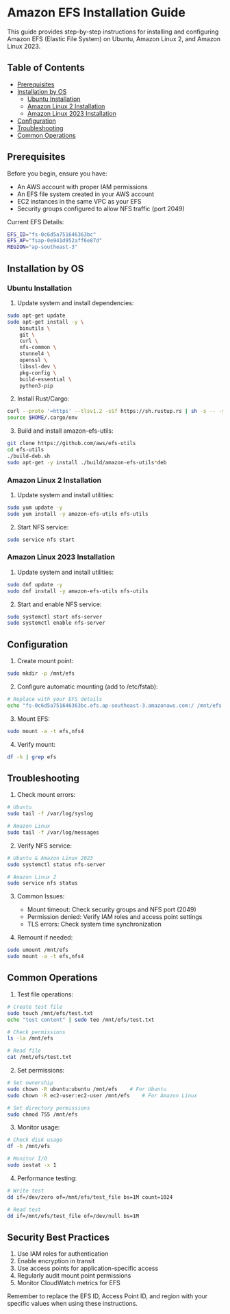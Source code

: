 # Amazon EFS Installation Guide

This guide provides step-by-step instructions for installing and configuring Amazon EFS (Elastic File System) on Ubuntu, Amazon Linux 2, and Amazon Linux 2023.

## Table of Contents
- [Prerequisites](#prerequisites)
- [Installation by OS](#installation-by-os)
  - [Ubuntu Installation](#ubuntu-installation)
  - [Amazon Linux 2 Installation](#amazon-linux-2-installation)
  - [Amazon Linux 2023 Installation](#amazon-linux-2023-installation)
- [Configuration](#configuration)
- [Troubleshooting](#troubleshooting)
- [Common Operations](#common-operations)

## Prerequisites

Before you begin, ensure you have:
- An AWS account with proper IAM permissions
- An EFS file system created in your AWS account
- EC2 instances in the same VPC as your EFS
- Security groups configured to allow NFS traffic (port 2049)

Current EFS Details:
```bash
EFS_ID="fs-0c6d5a751646363bc"
EFS_AP="fsap-0e941d952aff6e87d"
REGION="ap-southeast-3"
```

## Installation by OS

### Ubuntu Installation

1. Update system and install dependencies:
```bash
sudo apt-get update
sudo apt-get install -y \
    binutils \
    git \
    curl \
    nfs-common \
    stunnel4 \
    openssl \
    libssl-dev \
    pkg-config \
    build-essential \
    python3-pip
```

2. Install Rust/Cargo:
```bash
curl --proto '=https' --tlsv1.2 -sSf https://sh.rustup.rs | sh -s -- -y
source $HOME/.cargo/env
```

3. Build and install amazon-efs-utils:
```bash
git clone https://github.com/aws/efs-utils
cd efs-utils
./build-deb.sh
sudo apt-get -y install ./build/amazon-efs-utils*deb
```

### Amazon Linux 2 Installation

1. Update system and install utilities:
```bash
sudo yum update -y
sudo yum install -y amazon-efs-utils nfs-utils
```

2. Start NFS service:
```bash
sudo service nfs start
```

### Amazon Linux 2023 Installation

1. Update system and install utilities:
```bash
sudo dnf update -y
sudo dnf install -y amazon-efs-utils nfs-utils
```

2. Start and enable NFS service:
```bash
sudo systemctl start nfs-server
sudo systemctl enable nfs-server
```

## Configuration

1. Create mount point:
```bash
sudo mkdir -p /mnt/efs
```

2. Configure automatic mounting (add to /etc/fstab):
```bash
# Replace with your EFS details
echo "fs-0c6d5a751646363bc.efs.ap-southeast-3.amazonaws.com:/ /mnt/efs efs _netdev,tls,accesspoint=fsap-0e941d952aff6e87d,iam 0 0" | sudo tee -a /etc/fstab
```

3. Mount EFS:
```bash
sudo mount -a -t efs,nfs4
```

4. Verify mount:
```bash
df -h | grep efs
```

## Troubleshooting

1. Check mount errors:
```bash
# Ubuntu
sudo tail -f /var/log/syslog

# Amazon Linux
sudo tail -f /var/log/messages
```

2. Verify NFS service:
```bash
# Ubuntu & Amazon Linux 2023
sudo systemctl status nfs-server

# Amazon Linux 2
sudo service nfs status
```

3. Common Issues:
   - Mount timeout: Check security groups and NFS port (2049)
   - Permission denied: Verify IAM roles and access point settings
   - TLS errors: Check system time synchronization

4. Remount if needed:
```bash
sudo umount /mnt/efs
sudo mount -a -t efs,nfs4
```

## Common Operations

1. Test file operations:
```bash
# Create test file
sudo touch /mnt/efs/test.txt
echo "test content" | sudo tee /mnt/efs/test.txt

# Check permissions
ls -la /mnt/efs

# Read file
cat /mnt/efs/test.txt
```

2. Set permissions:
```bash
# Set ownership
sudo chown -R ubuntu:ubuntu /mnt/efs    # For Ubuntu
sudo chown -R ec2-user:ec2-user /mnt/efs    # For Amazon Linux

# Set directory permissions
sudo chmod 755 /mnt/efs
```

3. Monitor usage:
```bash
# Check disk usage
df -h /mnt/efs

# Monitor I/O
sudo iostat -x 1
```

4. Performance testing:
```bash
# Write test
dd if=/dev/zero of=/mnt/efs/test_file bs=1M count=1024

# Read test
dd if=/mnt/efs/test_file of=/dev/null bs=1M
```

## Security Best Practices

1. Use IAM roles for authentication
2. Enable encryption in transit
3. Use access points for application-specific access
4. Regularly audit mount point permissions
5. Monitor CloudWatch metrics for EFS

Remember to replace the EFS ID, Access Point ID, and region with your specific values when using these instructions.